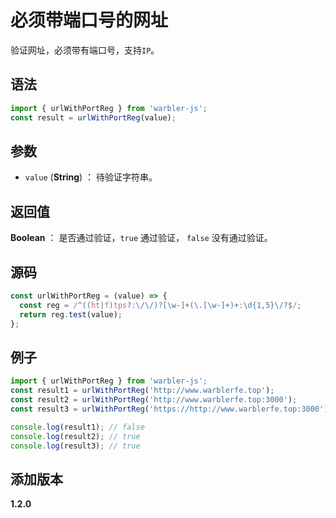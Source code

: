 # 必须带端口号的网址

验证网址，必须带有端口号，支持`IP`。

## 语法

```js
import { urlWithPortReg } from 'warbler-js';
const result = urlWithPortReg(value);
```

## 参数

- `value` (**String**) ： 待验证字符串。

## 返回值

**Boolean** ： 是否通过验证，`true` 通过验证， `false` 没有通过验证。

## 源码

```js
const urlWithPortReg = (value) => {
  const reg = /^((ht|f)tps?:\/\/)?[\w-]+(\.[\w-]+)+:\d{1,5}\/?$/;
  return reg.test(value);
};
```

## 例子

```js
import { urlWithPortReg } from 'warbler-js';
const result1 = urlWithPortReg('http://www.warblerfe.top');
const result2 = urlWithPortReg('http://www.warblerfe.top:3000');
const result3 = urlWithPortReg('https://http://www.warblerfe.top:3000');

console.log(result1); // false
console.log(result2); // true
console.log(result3); // true
```

## 添加版本

**1.2.0**
